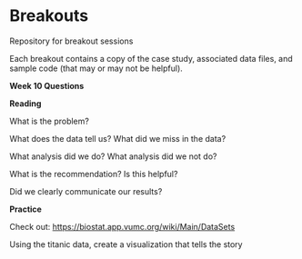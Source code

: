 # Breakouts
Repository for breakout sessions

Each breakout contains a copy of the case study, associated data files, and sample code (that may or may not be helpful).

<b>Week 10 Questions</b>

<b>Reading</b>

What is the problem?

What does the data tell us?  What did we miss in the data?

What analysis did we do?  What analysis did we not do?

What is the recommendation?  Is this helpful?

Did we clearly communicate our results?


<b>Practice</b>

Check out: https://biostat.app.vumc.org/wiki/Main/DataSets

Using the titanic data, create a visualization that tells the story


